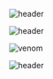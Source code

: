 ![header](https://capsule-render.vercel.app/api?&type=venom&height=300&section=header&text=Hellow%20SEOJIN%20World!&stroke=FA7000&color=0:FA7000,100:FA7000)


![header](https://capsule-render.vercel.app/api?type=venom&text=Hellow%20SEOJIN%20World!&fontSize=70&color=0:8871e5,100:FA7000&stroke=FA7000)

![venom](https://capsule-render.vercel.app/api?type=venom&height=200&text=I%20am%20Venom.&fontSize=70&color=0:8871e5,100:b678c4&stroke=b678c4)


![header](https://capsule-render.vercel.app/api?type=wave&color=auto&height=300&section=header&text=capsule%20render&fontSize=90)
